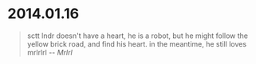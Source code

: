 # 2014.01.16
> sctt lndr doesn't have a heart, he is a robot, but he might follow the yellow
> brick road, and find his heart. in the meantime, he still loves mrlrlrl
> -- <cite>Mrlrl</cite>
